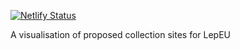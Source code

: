 [![Netlify Status](https://api.netlify.com/api/v1/badges/34e6b3ae-bfde-42f2-8a4a-d85a91dd5342/deploy-status)](https://app.netlify.com/sites/graceful-tarsier-4718bf/deploys)

A visualisation of proposed collection sites for LepEU
